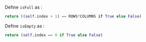 <!--title={isFull() & isEmpty()}-->

<!--badges={Python:10,Algorithms:16}-->

<!--concepts={Class Variable, Class Method, Stack Manipulation}-->

Define `isFull` as :

```python
return ((self.index + 1) == ROWS*COLUMNS if True else False)
```


Define `isEmpty` as :

```python
return (self.index == 0 if True else False)
```

